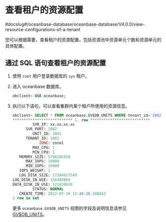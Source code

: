 # 查看租户的资源配置
#docslug#/oceanbase-database/oceanbase-database/V4.0.0/view-resource-configurations-of-a-tenant

您可以根据需要，查看租户的资源配置，包括资源池中资源单元个数和资源单元的具体配置。

## 通过 SQL 语句查看租户的资源配置

1. 使用 `root` 用户登录数据库的 `sys` 租户。

2. 进入 oceanbase 数据库。

   ```sql
   obclient> USE oceanbase;
   ```

3. 执行以下语句，可以查看集群内某个租户所使用的资源信息。

   ```sql
   obclient> SELECT * FROM oceanbase.GV$OB_UNITS WHERE tenant_id='1002'\G
   *************************** 1. row ***************************
            SVR_IP: xx.xx.xx.xx
         SVR_PORT: 2882
            UNIT_ID: 1001
         TENANT_ID: 1002
               ZONE: zone1
            MAX_CPU: 1
            MIN_CPU: 1
      MEMORY_SIZE: 5798205850
         MAX_IOPS: 10000
         MIN_IOPS: 10000
      IOPS_WEIGHT: 1
      LOG_DISK_SIZE: 17394617549
   LOG_DISK_IN_USE: 156484869
   DATA_DISK_IN_USE: 121634816
            STATUS: NORMAL
      CREATE_TIME: 2022-07-19 13:48:36.308843
   1 row in set
   ```

   更多 `oceanbase.GV$OB_UNITS` 视图的字段及说明信息请参见 [GV$OB_UNITS](../../14.system-reference/5.system-view-for-oracle/3.performance-view-6/12.gv-ob_units-1.md)。

